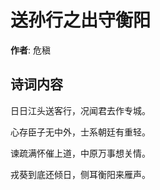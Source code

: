 # 送孙行之出守衡阳

**作者**: 危稹

## 诗词内容

日日江头送客行，况闻君去作专城。

心存臣子无中外，士系朝廷有重轻。

谏疏满怀催上道，中原万事想关情。

戎葵到底还倾日，侧耳衡阳来雁声。

